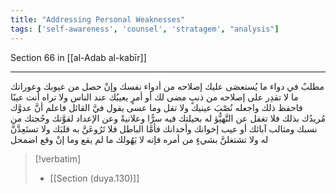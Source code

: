 ```yaml
---
title: "Addressing Personal Weaknesses"
tags: ['self-awareness', 'counsel', 'stratagem', "analysis"]
---
```


 Section 66 in [[al-Adab al-kabīr]]

---
مطلبٌ في دواء ما يُستعصَى عليك إصلاحه من أدواء نفسك وإنْ حصل من عيوبك وعوراتك ما لا تقدِر على إصلاحه من ذنبٍ مضى لك أو أمرٍ يعيبُك عند الناس ولا تراه أنت عيبًا فاحفظ ذلك واجعله نُصْبَ عينيك ولا تقل وما عسى يقول فيَّ القائل فاعلم أنَّ عدوَّك مُريدُك بذلك فلا تغفل عن التَّهيُّؤ له بحيلتك فيه سرًّا وعلانيةً وعن الإعداد لقوَّتك وحُجتك من نسبك ومثالب آبائك أو عيب إخوانك وأخدانك  فأمَّا الباطل فلا تَرُوعَنَّ به قلبَك ولا تستَعِدَّنَّ له ولا تشتغلنَّ بشيءٍ من أمره فإنه لا يَهُولك ما لم يقع وما إنْ وقع اضمحل

> [!verbatim]
> - [[Section (duya.130)]]
